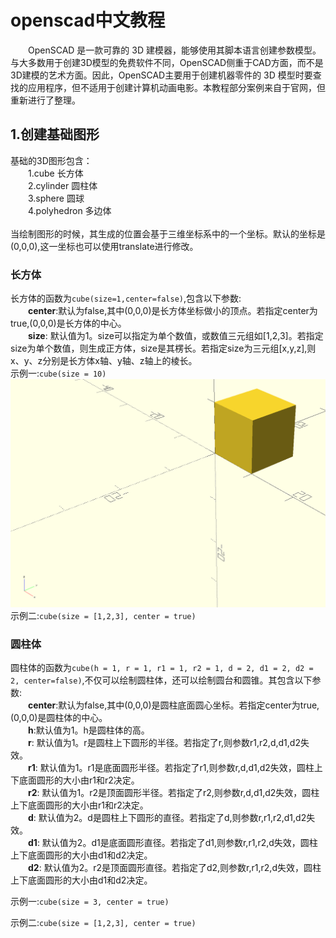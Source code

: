 # openscad中文教程
　　OpenSCAD 是一款可靠的 3D 建模器，能够使用其脚本语言创建参数模型。与大多数用于创建3D模型的免费软件不同，OpenSCAD侧重于CAD方面，而不是3D建模的艺术方面。因此，OpenSCAD主要用于创建机器零件的 3D 模型时要查找的应用程序，但不适用于创建计算机动画电影。本教程部分案例来自于官网，但重新进行了整理。
## 1.创建基础图形
基础的3D图形包含：</br>
　　1.cube 长方体 </br>
　　2.cylinder 圆柱体</br>
　　3.sphere 圆球</br>
　　4.polyhedron 多边体</br></br>
当绘制图形的时候，其生成的位置会基于三维坐标系中的一个坐标。默认的坐标是(0,0,0),这一坐标也可以使用translate进行修改。
### 长方体
长方体的函数为```cube(size=1,center=false)```,包含以下参数:</br>
　　**center**:默认为false,其中(0,0,0)是长方体坐标做小的顶点。若指定center为true,(0,0,0)是长方体的中心。</br>
　　**size**: 默认值为1。size可以指定为单个数值，或数值三元组如[1,2,3]。若指定size为单个数值，则生成正方体，size是其楞长。若指定size为三元组[x,y,z],则x、y、z分别是长方体x轴、y轴、z轴上的棱长。</br>
示例一:```cube(size = 10)```</br>
![cube1](https://github.com/GuanyunFeng/openscad-/blob/main/imgs/cube1.png)
示例二:```cube(size = [1,2,3], center = true)```</br>

### 圆柱体
圆柱体的函数为```cube(h = 1, r = 1, r1 = 1, r2 = 1, d = 2, d1 = 2, d2 = 2, center=false)```,不仅可以绘制圆柱体，还可以绘制圆台和圆锥。其包含以下参数:</br>
　　**center**:默认为false,其中(0,0,0)是圆柱底面圆心坐标。若指定center为true,(0,0,0)是圆柱体的中心。</br>
　　**h**:默认值为1。h是圆柱体的高。</br>
　　**r**: 默认值为1。r是圆柱上下圆形的半径。若指定了r,则参数r1,r2,d,d1,d2失效。</br>
　　**r1**: 默认值为1。r1是底面圆形半径。若指定了r1,则参数r,d,d1,d2失效，圆柱上下底面圆形的大小由r1和r2决定。</br>
　　**r2**: 默认值为1。r2是顶面圆形半径。若指定了r2,则参数r,d,d1,d2失效，圆柱上下底面圆形的大小由r1和r2决定。</br>
　　**d**: 默认值为2。d是圆柱上下圆形的直径。若指定了d,则参数r,r1,r2,d1,d2失效。</br>
　　**d1**: 默认值为2。d1是底面圆形直径。若指定了d1,则参数r,r1,r2,d失效，圆柱上下底面圆形的大小由d1和d2决定。</br>
　　**d2**: 默认值为2。r2是顶面圆形直径。若指定了d2,则参数r,r1,r2,d失效，圆柱上下底面圆形的大小由d1和d2决定。</br>

示例一:```cube(size = 3, center = true)```

示例二:```cube(size = [1,2,3], center = true)```
